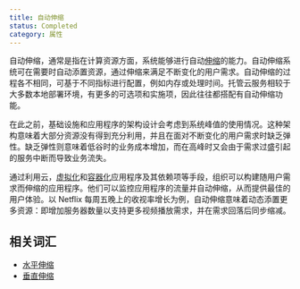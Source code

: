 ```yaml
---
title: 自动伸缩
status: Completed
category: 属性
---
```


自动伸缩，通常是指在计算资源方面，系统能够进行自动[伸缩](/scalability/)的能力。自动伸缩系统可在需要时自动添置资源，通过伸缩来满足不断变化的用户需求。自动伸缩的过程各不相同，可基于不同指标进行配置，例如内存或处理时间。托管云服务相较于大多数本地部署环境，有更多的可选项和实施项，因此往往都搭配有自动伸缩功能。

在此之前，基础设施和应用程序的架构设计会考虑到系统峰值的使用情况。这种架构意味着大部分资源没有得到充分利用，并且在面对不断变化的用户需求时缺乏弹性。缺乏弹性则意味着低谷时的业务成本增加，而在高峰时又会由于需求过盛引起的服务中断而导致业务流失。

通过利用云，[虚拟化](/virtualization/)和[容器化](/containerization/)应用程序及其依赖项等手段，组织可以构建随用户需求而伸缩的应用程序。他们可以监控应用程序的流量并自动伸缩，从而提供最佳的用户体验。以 Netflix 每周五晚上的收视率增长为例，自动伸缩意味着动态添置更多资源：即增加服务器数量以支持更多视频播放需求，并在需求回落后同步缩减。

## 相关词汇
* [水平伸缩](/horizontal_scaling/)
* [垂直伸缩](/vertical_scaling/)

